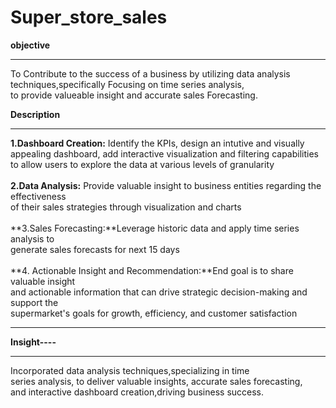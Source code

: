 # Super_store_sales

**objective**<hr>
To Contribute to the success of a business by utilizing data analysis<br>
techniques,specifically Focusing on time series analysis,<br> to provide
valueable insight and accurate sales Forecasting.

**Description**<hr>
**1.Dashboard Creation:** Identify the KPIs, design an intutive and visually <br>
appealing dashboard, add interactive visualization and filtering capabilities <br>
to allow users to explore the data at various levels of granularity<br><br>
**2.Data Analysis:** Provide valuable insight to business entities regarding the effectiveness<br>
of their sales strategies through visualization and charts<br><br>
**3.Sales Forecasting:**Leverage historic data and apply time series analysis to <br>generate sales
forecasts for next 15 days<br><br>
**4. Actionable Insight and Recommendation:**End goal is to share valuable insight<br>
and actionable information that can drive strategic decision-making and support the <br>
supermarket's goals for growth, efficiency, and customer satisfaction<br><hr>



**Insight----**<hr>
Incorporated data analysis techniques,specializing in time<br>
series analysis, to deliver valuable insights, accurate sales forecasting,<br>
and interactive dashboard creation,driving business success.<br>
